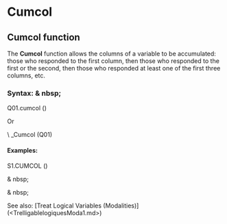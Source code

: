 # Cumcol

## Cumcol function

The **Cumcol** function allows the columns of a variable to be accumulated: those who responded to the first column, then those who responded to the first or the second, then those who responded at least one of the first three columns, etc.

### Syntax: & nbsp;

Q01.cumcol ()

Or

\ _Cumcol (Q01)

#### Examples:

S1.CUMCOL ()

& nbsp;

& nbsp;

See also: [Treat Logical Variables (Modalities)] (<TrelligablelogiquesModa1.md>)